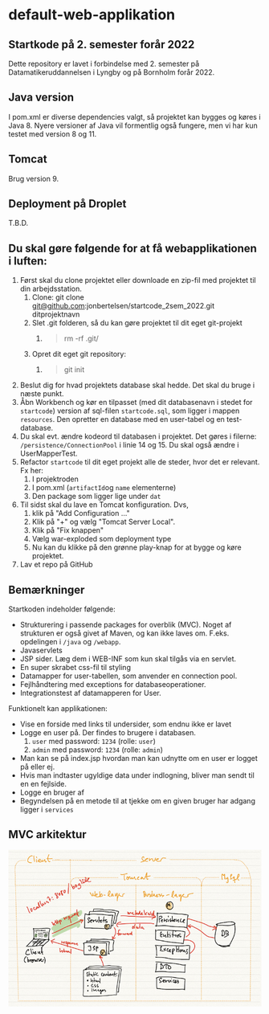 # default-web-applikation

## Startkode på 2. semester forår 2022

Dette repository er lavet i forbindelse med 2. semester på
Datamatikeruddannelsen i Lyngby og på Bornholm forår 2022.

## Java version
I pom.xml er diverse dependencies valgt, så projektet kan bygges og køres i Java 8. Nyere versioner af 
Java vil formentlig også fungere, men vi har kun testet med version 8 og 11.

## Tomcat
Brug version 9.

## Deployment på Droplet
T.B.D.

## Du skal gøre følgende for at få webapplikationen i luften:

1. Først skal du clone projektet eller downloade en zip-fil med projektet til din arbejdsstation.
   1. Clone: git clone git@github.com:jonbertelsen/startcode_2sem_2022.git ditprojektnavn
   2. Slet .git folderen, så du kan gøre projektet til dit eget git-projekt
      1. > rm -rf .git/
   3. Opret dit eget git repository:
      1. > git init
2. Beslut dig for hvad projektets database skal hedde. Det skal du bruge i næste punkt.
3. Åbn Workbench og kør en tilpasset (med dit databasenavn i stedet for `startcode`) version af sql-filen `startcode.sql`, som ligger i mappen `resources`. Den opretter en database med en user-tabel og en test-database.
4. Du skal evt. ændre kodeord til databasen i projektet. Det gøres i filerne: `/persistence/ConnectionPool` i linie 14 og 15. Du skal også ændre i UserMapperTest.
5. Refactor `startcode` til dit eget projekt alle de steder, hvor det er relevant. Fx her:
   1. I projektroden
   2. I pom.xml (`artifactId`og `name` elementerne)
   3. Den package som ligger lige under `dat`
6. Til sidst skal du lave en Tomcat konfiguration. Dvs, 
   1. klik på "Add Configuration ..."
   2. Klik på "+" og vælg "Tomcat Server Local".
   3. Klik på "Fix knappen"
   4. Vælg war-exploded som deployment type
   5. Nu kan du klikke på den grønne play-knap for at bygge og køre projektet.
7. Lav et repo på GitHub

## Bemærkninger

Startkoden indeholder følgende:

- Strukturering i passende packages for overblik (MVC). Noget af strukturen er også givet af Maven, og kan ikke laves om. F.eks. opdelingen i `/java` og `/webapp`.
- Javaservlets
- JSP sider. Læg dem i WEB-INF som kun skal tilgås via en servlet.
- En super skrabet css-fil til styling
- Datamapper for user-tabellen, som anvender en connection pool.
- Fejlhåndtering med exceptions for databaseoperationer.
- Integrationstest af datamapperen for User.

Funktionelt kan applikationen:

- Vise en forside med links til undersider, som endnu ikke er lavet
- Logge en user på. Der findes to brugere i databasen.
    1. `user` med password: `1234` (rolle: `user`)
    2. `admin` med password: `1234` (rolle: `admin`)
- Man kan se på index.jsp hvordan man kan udnytte om en user er logget på eller ej.
- Hvis man indtaster ugyldige data under indlogning, bliver man sendt til en en fejlside.
- Logge en bruger af
- Begyndelsen på en metode til at tjekke om en given bruger har adgang ligger i `services`

## MVC arkitektur

![](documentation/mvc.jpg)